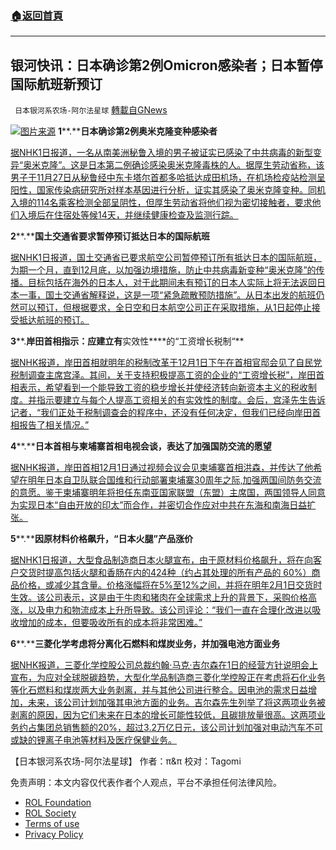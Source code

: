 ###  [:house:返回首頁](https://github.com/ourhimalayas/txt)
---


## 银河快讯：日本确诊第2例Omicron感染者；日本暂停国际航班新预订
` 日本银河系农场-阿尔法星球` [轉載自GNews](https://gnews.org/zh-hans/1719694/)

![](https://assets.gnews.org/wp-content/uploads/2021/12/图片1-18.png)[图片来源](https://udn.com/)
**1****.****日本确诊第2例奥米克隆变种感染者**

[据NHK1日报道，一名从南美洲秘鲁入境的男子被证实已感染了中共病毒的新型变异“奥米克隆”。这是日本第二例确诊感染奥米克隆毒株的人。据厚生劳动省称，该男子于11月27日从秘鲁经中东卡塔尔首都多哈抵达成田机场，在机场检疫站检测呈阳性，国家传染病研究所对样本基因进行分析，证实其感染了奥米克隆变种。同机入境的114名乘客检测全部呈阴性，但厚生劳动省将他们视为密切接触者，要求他们入境后在住宿处等候14天，并继续健康检查及监测行踪。](https://www3.nhk.or.jp/news/html/20211201/k10013370381000.html)

**2****.****国土交通省要求暂停预订抵达日本的国际航班**

[据NHK1日报道，国土交通省已要求航空公司暂停预订所有抵达日本的国际航班，为期一个月，直到12月底，以加强边境措施，防止中共病毒新变种“奥米克隆”的传播。目标包括在海外的日本人，对于此期间未有预订的日本人实际上将无法返回日本一事，国土交通省解释说，这是一项“紧急疏散预防措施”。从日本出发的航班仍然可以预订，但根据要求，全日空和日本航空公司正在采取措施，从1日起停止接受抵达航班的预订。](https://www3.nhk.or.jp/news/html/20211201/k10013369861000.html)

**3****.****岸田首相指示：应建立有****实效性****的“工资增长税制“**

[据NHK报道，岸田首相就明年的税制改革于12月1日下午在首相官邸会见了自民党税制调查主席宫泽。其间，关于支持积极提高工资的企业的“工资增长税”，岸田首相表示，希望看到一个能导致工资的稳步增长并使经济转向新资本主义的税收制度。并指示要建立与每个人提高工资相关的有实效性的制度。会后，宫泽先生告诉记者，“我们正处于税制调查会的程序中，还没有任何决定，但我们已经向岸田首相报告了相关情况。”](https://www3.nhk.or.jp/news/html/20211201/k10013370421000.html?utm_int=news-politics_contents_list-items_002)

**4****.****日本首相与柬埔寨首相电视会谈，表达了加强国防交流的愿望**

[据NHK报道，岸田首相12月1日通过视频会议会见柬埔寨首相洪森，并传达了他希望在明年日本自卫队联合国维和行动部署柬埔寨30周年之际,加强两国间防务交流的意愿。鉴于柬埔寨明年将担任东南亚国家联盟（东盟）主席国，两国领导人同意为实现日本“自由开放的印太”而合作，并密切合作应对中共在东海和南海日益扩张。](https://www3.nhk.or.jp/news/html/20211201/k10013369681000.html?utm_int=news-politics_contents_list-items_007)

**5****.****因原材料价格飙升，“日本火腿”产品涨价**

[据NHK1日报道，大型食品制造商日本火腿宣布，由于原材料价格飙升，将在向客户交货时提高包括火腿和香肠在内的424种（约占其处理的所有产品的 60%）商品价格，或减少其含量。价格涨幅将在5%至12%之间，并将在明年2月1日交货时生效。该公司表示，这是由于牛肉和猪肉在全球需求上升的背景下，采购价格高涨，以及电力和物流成本上升所导致。该公司评论：“我们一直在合理化改进以吸收增加的成本，但要吸收所有的成本将非常困难。”](https://www3.nhk.or.jp/news/html/20211201/k10013370791000.html?utm_int=news-business_contents_news-main_002)

**6****.****三菱化学考虑将分离化石燃料和煤炭业务，并加强电池方面业务**

[据NHK报道，三菱化学控股公司总裁约翰·马克·吉尔森在1日的经营方针说明会上宣布，为应对全球脱碳趋势，大型化学品制造商三菱化学控股正在考虑将石化业务等化石燃料和煤炭两大业务剥离，并与其他公司进行整合。因电池的需求日益增加，未来，该公司计划加强其电池方面的业务。吉尔森先生列举了将这两项业务被剥离的原因，因为它们未来在日本的增长可能性较低，且碳排放量很高。这两项业务约占集团总销售额的20%，超过3.2万亿日元，该公司计划加强对电动汽车不可或缺的锂离子电池等材料及医疗保健业务。](https://www3.nhk.or.jp/news/html/20211201/k10013370641000.html?utm_int=news-business_contents_news-main_003)

【日本银河系农场-阿尔法星球】
作者：π&π
校对：Tagomi

 

免责声明：本文内容仅代表作者个人观点，平台不承担任何法律风险。

- [ROL Foundation](https://rolfoundation.org/)
- [ROL Society](https://rolsociety.org/)
- [Terms of use](https://gnews.org/terms-of-use-3/)
- [Privacy Policy](https://gnews.org/privacy-policy/)
